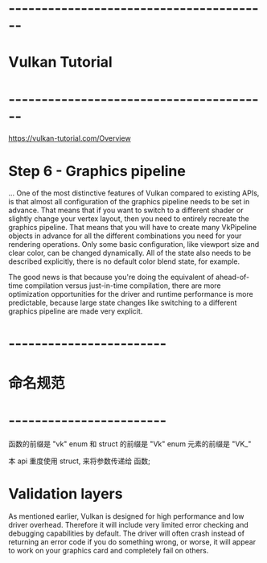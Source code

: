 


# ---------------------------------------- #
#         Vulkan Tutorial
# ---------------------------------------- #
https://vulkan-tutorial.com/Overview





###  
# Step 6 - Graphics pipeline
...
One of the most distinctive features of Vulkan compared to existing APIs, is that almost all configuration of the graphics pipeline needs to be set in advance. That means that if you want to switch to a different shader or slightly change your vertex layout, then you need to entirely recreate the graphics pipeline. That means that you will have to create many VkPipeline objects in advance for all the different combinations you need for your rendering operations. Only some basic configuration, like viewport size and clear color, can be changed dynamically. All of the state also needs to be described explicitly, there is no default color blend state, for example.

The good news is that because you're doing the equivalent of ahead-of-time compilation versus just-in-time compilation, there are more optimization opportunities for the driver and runtime performance is more predictable, because large state changes like switching to a different graphics pipeline are made very explicit.



# ------------------------ #
#         命名规范
# ------------------------ #
函数的前缀是 "vk"
enum 和 struct 的前缀是 "Vk"
enum 元素的前缀是 "VK_"

本 api 重度使用 struct, 来将参数传递给 函数;



# Validation layers
As mentioned earlier, Vulkan is designed for high performance and low driver overhead. Therefore it will include very limited error checking and debugging capabilities by default. The driver will often crash instead of returning an error code if you do something wrong, or worse, it will appear to work on your graphics card and completely fail on others.



























































